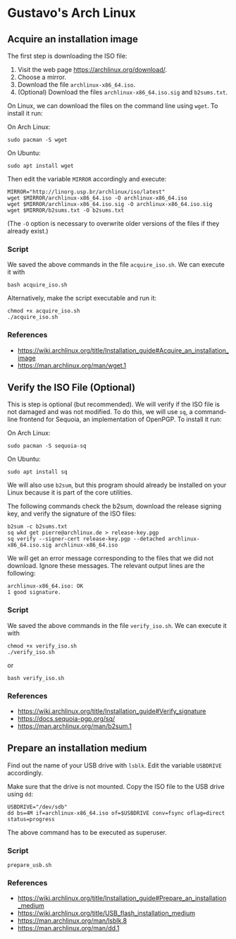 # Gustavo's Arch Linux

## Acquire an installation image

The first step is downloading the ISO file:

1. Visit the web page <https://archlinux.org/download/>.
2. Choose a mirror.
3. Download the file `archlinux-x86_64.iso`.
4. (Optional) Download the files `archlinux-x86_64.iso.sig` and `b2sums.txt`.

On Linux, we can download the files on the command line using `wget`. To install it run:

On Arch Linux:

    sudo pacman -S wget

On Ubuntu:

    sudo apt install wget

Then edit the variable `MIRROR` accordingly and execute:

    MIRROR="http://linorg.usp.br/archlinux/iso/latest"
    wget $MIRROR/archlinux-x86_64.iso -O archlinux-x86_64.iso
    wget $MIRROR/archlinux-x86_64.iso.sig -O archlinux-x86_64.iso.sig
    wget $MIRROR/b2sums.txt -O b2sums.txt

(The `-O` option is necessary to overwrite older versions of the files if they already exist.)

### Script

We saved the above commands in the file `acquire_iso.sh`. We can execute it with

    bash acquire_iso.sh

Alternatively, make the script executable and run it:

    chmod +x acquire_iso.sh
    ./acquire_iso.sh

### References

- <https://wiki.archlinux.org/title/Installation_guide#Acquire_an_installation_image>
- <https://man.archlinux.org/man/wget.1>

## Verify the ISO File (Optional)

This is step is optional (but recommended). We will verify if the ISO file is not damaged and was not modified. To do this, we will use `sq`, a command-line frontend for Sequoia, an implementation of OpenPGP. To install it run:

On Arch Linux:

    sudo pacman -S sequoia-sq

On Ubuntu:

    sudo apt install sq

We will also use `b2sum`, but this program should already be installed on your Linux because it is part of the core utilities.

The following commands check the b2sum, download the release signing key, and verify the signature of the ISO files:

    b2sum -c b2sums.txt
    sq wkd get pierre@archlinux.de > release-key.pgp
    sq verify --signer-cert release-key.pgp --detached archlinux-x86_64.iso.sig archlinux-x86_64.iso

We will get an error message corresponding to the files that we did not download. Ignore these messages. The relevant output lines are the following:

    archlinux-x86_64.iso: OK
    1 good signature.

### Script

We saved the above commands in the file `verify_iso.sh`. We can execute it with

    chmod +x verify_iso.sh
    ./verify_iso.sh

or

    bash verify_iso.sh

### References

- <https://wiki.archlinux.org/title/Installation_guide#Verify_signature>
- <https://docs.sequoia-pgp.org/sq/>
- <https://man.archlinux.org/man/b2sum.1>

## Prepare an installation medium

Find out the name of your USB drive with `lsblk`. Edit the variable `USBDRIVE` accordingly.

Make sure that the drive is not mounted.
Copy the ISO file to the USB drive using `dd`:

    USBDRIVE="/dev/sdb"
    dd bs=4M if=archlinux-x86_64.iso of=$USBDRIVE conv=fsync oflag=direct status=progress

The above command has to be executed as superuser.

### Script

`prepare_usb.sh`

### References

- <https://wiki.archlinux.org/title/Installation_guide#Prepare_an_installation_medium>
- <https://wiki.archlinux.org/title/USB_flash_installation_medium>
- <https://man.archlinux.org/man/lsblk.8>
- <https://man.archlinux.org/man/dd.1>